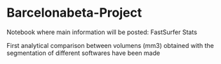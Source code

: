 # Barcelonabeta-Project
Notebook where main information will be posted: FastSurfer Stats

First analytical comparison between volumens (mm3) obtained with the segmentation of different softwares have been made

